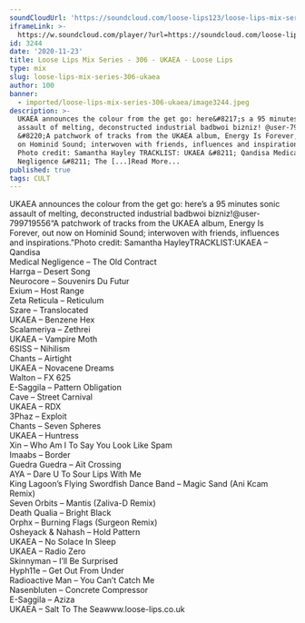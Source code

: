 ```yaml
---
soundCloudUrl: 'https://soundcloud.com/loose-lips123/loose-lips-mix-series-306-ukaea'
iframeLink: >-
  https://w.soundcloud.com/player/?url=https://soundcloud.com/loose-lips123/loose-lips-mix-series-306-ukaea&color=00aabb&auto_play=false&hide_related=false&show_comments=true&show_user=true&show_reposts=false
id: 3244
date: '2020-11-23'
title: Loose Lips Mix Series - 306 - UKAEA - Loose Lips
type: mix
slug: loose-lips-mix-series-306-ukaea
author: 100
banner:
  - imported/loose-lips-mix-series-306-ukaea/image3244.jpeg
description: >-
  UKAEA announces the colour from the get go: here&#8217;s a 95 minutes sonic
  assault of melting, deconstructed industrial badbwoi bizniz! @user-799719556
  &#8220;A patchwork of tracks from the UKAEA album, Energy Is Forever, out now
  on Hominid Sound; interwoven with friends, influences and inspirations.&#8221;
  Photo credit: Samantha Hayley TRACKLIST: UKAEA &#8211; Qandisa Medical
  Negligence &#8211; The [...]Read More...
published: true
tags: CULT
---
```

UKAEA announces the colour from the get go: here’s a 95 minutes sonic assault of melting, deconstructed industrial badbwoi bizniz!@user-799719556“A patchwork of tracks from the UKAEA album, Energy Is Forever, out now on Hominid Sound; interwoven with friends, influences and inspirations.”Photo credit: Samantha HayleyTRACKLIST:UKAEA – Qandisa  
Medical Negligence – The Old Contract  
Harrga – Desert Song  
Neurocore – Souvenirs Du Futur  
Exium – Host Range  
Zeta Reticula – Reticulum  
Szare – Translocated  
UKAEA – Benzene Hex  
Scalameriya – Zethrei  
UKAEA – Vampire Moth  
6SISS – Nihilism  
Chants – Airtight  
UKAEA – Novacene Dreams  
Walton – FX 625  
E-Saggila – Pattern Obligation  
Cave – Street Carnival  
UKAEA – RDX  
3Phaz – Exploit  
Chants – Seven Spheres  
UKAEA – Huntress  
Xin – Who Am I To Say You Look Like Spam  
Imaabs – Border  
Guedra Guedra – Aït Crossing  
AYA – Dare U To Sour Lips With Me  
King Lagoon’s Flying Swordfish Dance Band – Magic Sand (Ani Kcam Remix)  
Seven Orbits – Mantis (Zaliva-D Remix)  
Death Qualia – Bright Black  
Orphx – Burning Flags (Surgeon Remix)  
Osheyack & Nahash – Hold Pattern  
UKAEA – No Solace In Sleep  
UKAEA – Radio Zero  
Skinnyman – I’ll Be Surprised  
Hyph11e – Get Out From Under  
Radioactive Man – You Can’t Catch Me  
Nasenbluten – Concrete Compressor  
E-Saggila – Aziza  
UKAEA – Salt To The Seawww.loose-lips.co.uk